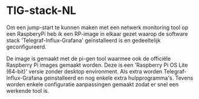 # TIG-stack-NL

Om een jump-start te kunnen maken met een netwerk monitoring tool op een RaspberyPi heb ik een RP-image in elkaar gezet waarop de software stack 'Telegraf-Influx-Grafana' geïnstalleerd is en gedeeltelijk geconfigureerd.

De image is gemaakt met de pi-gen tool waarmee ook de officiële Raspberry Pi images gemaakt worden. Deze is een 'Raspberry Pi OS Lite (64-bit)' versie zonder desktop environment. Als extra worden Telegraf-Influx-Grafana geinstalleerd en nog enkele extra hulpprogramma's. Tevens worden enkele configuratie aanpassingen gemaakt zodat er snel een werkende tool is.
